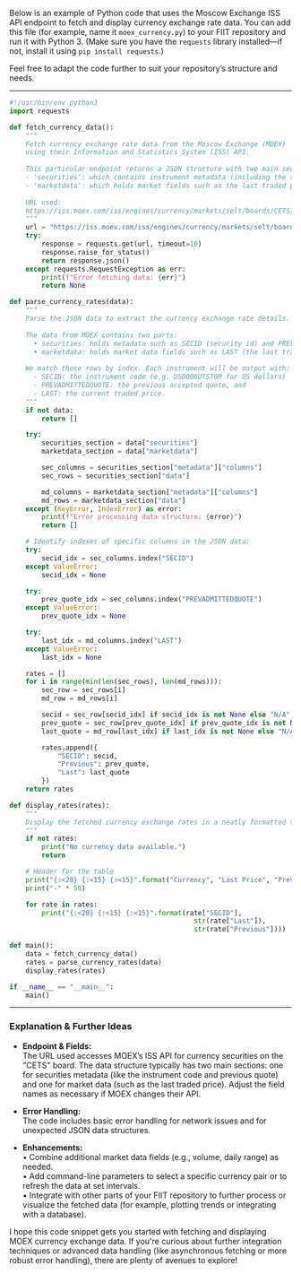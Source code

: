 Below is an example of Python code that uses the Moscow Exchange ISS API endpoint to fetch and display currency exchange rate data. You can add this file (for example, name it `moex_currency.py`) to your FIIT repository and run it with Python 3. (Make sure you have the `requests` library installed—if not, install it using `pip install requests`.)

Feel free to adapt the code further to suit your repository’s structure and needs.

---

```python
#!/usr/bin/env python3
import requests

def fetch_currency_data():
    """
    Fetch currency exchange rate data from the Moscow Exchange (MOEX)
    using their Information and Statistics System (ISS) API.
    
    This particular endpoint returns a JSON structure with two main sections:
    - 'securities': which contains instrument metadata (including the security id, previous quotes, etc.)
    - 'marketdata': which holds market fields such as the last traded price.
    
    URL used:
    https://iss.moex.com/iss/engines/currency/markets/selt/boards/CETS/securities.json
    """
    url = "https://iss.moex.com/iss/engines/currency/markets/selt/boards/CETS/securities.json"
    try:
        response = requests.get(url, timeout=10)
        response.raise_for_status()
        return response.json()
    except requests.RequestException as err:
        print(f"Error fetching data: {err}")
        return None

def parse_currency_rates(data):
    """
    Parse the JSON data to extract the currency exchange rate details.
    
    The data from MOEX contains two parts:
      • securities: holds metadata such as SECID (security id) and PREVADMITTEDQUOTE.
      • marketdata: holds market data fields such as LAST (the last traded price).
      
    We match these rows by index. Each instrument will be output with:
      - SECID: the instrument code (e.g. USD000UTSTOM for US dollars)
      - PREVADMITTEDQUOTE: the previous accepted quote, and
      - LAST: the current traded price.
    """
    if not data:
        return []

    try:
        securities_section = data["securities"]
        marketdata_section = data["marketdata"]

        sec_columns = securities_section["metadata"]["columns"]
        sec_rows = securities_section["data"]

        md_columns = marketdata_section["metadata"]["columns"]
        md_rows = marketdata_section["data"]
    except (KeyError, IndexError) as error:
        print(f"Error processing data structure: {error}")
        return []

    # Identify indexes of specific columns in the JSON data:
    try:
        secid_idx = sec_columns.index("SECID")
    except ValueError:
        secid_idx = None

    try:
        prev_quote_idx = sec_columns.index("PREVADMITTEDQUOTE")
    except ValueError:
        prev_quote_idx = None

    try:
        last_idx = md_columns.index("LAST")
    except ValueError:
        last_idx = None

    rates = []
    for i in range(min(len(sec_rows), len(md_rows))):
        sec_row = sec_rows[i]
        md_row = md_rows[i]

        secid = sec_row[secid_idx] if secid_idx is not None else "N/A"
        prev_quote = sec_row[prev_quote_idx] if prev_quote_idx is not None else "N/A"
        last_quote = md_row[last_idx] if last_idx is not None else "N/A"

        rates.append({
            "SECID": secid,
            "Previous": prev_quote,
            "Last": last_quote
        })
    return rates

def display_rates(rates):
    """
    Display the fetched currency exchange rates in a neatly formatted table.
    """
    if not rates:
        print("No currency data available.")
        return

    # Header for the table
    print("{:<20} {:<15} {:<15}".format("Currency", "Last Price", "Prev Price"))
    print("-" * 50)

    for rate in rates:
        print("{:<20} {:<15} {:<15}".format(rate["SECID"],
                                              str(rate["Last"]),
                                              str(rate["Previous"])))

def main():
    data = fetch_currency_data()
    rates = parse_currency_rates(data)
    display_rates(rates)

if __name__ == "__main__":
    main()
```

---

### Explanation & Further Ideas

- **Endpoint & Fields:**  
  The URL used accesses MOEX’s ISS API for currency securities on the "CETS" board. The data structure typically has two main sections: one for securities metadata (like the instrument code and previous quote) and one for market data (such as the last traded price). Adjust the field names as necessary if MOEX changes their API.

- **Error Handling:**  
  The code includes basic error handling for network issues and for unexpected JSON data structures.

- **Enhancements:**  
  • Combine additional market data fields (e.g., volume, daily range) as needed.  
  • Add command-line parameters to select a specific currency pair or to refresh the data at set intervals.  
  • Integrate with other parts of your FIIT repository to further process or visualize the fetched data (for example, plotting trends or integrating with a database). 

I hope this code snippet gets you started with fetching and displaying MOEX currency exchange data. If you're curious about further integration techniques or advanced data handling (like asynchronous fetching or more robust error handling), there are plenty of avenues to explore!